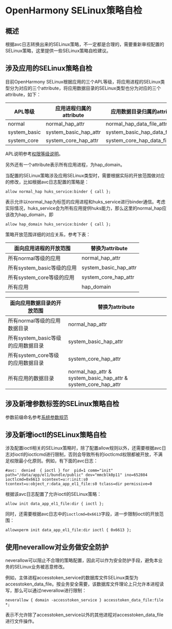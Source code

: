 # OpenHarmony SELinux策略自检

## 概述

根据avc日志转换出来的SELinux策略，不一定都是合理的，需要重新审视配置的SELinux策略，这里提供一些SELinux策略自检建议。

## 涉及应用的SELinux策略自检

目前OpenHarmony SELinux根据应用的三个APL等级，将应用进程的SELinux类型分为对应的三个attribute，将应用数据目录的SELinux类型也分为对应的三个attribute，如下：

| APL等级 | 应用进程归属的attribute | 应用数据目录归属的attribute |
| -------- | -------- | -------- |
| normal | normal_hap_attr | normal_hap_data_file_attr |
| system_basic | system_basic_hap_attr | system_basic_hap_data_file_attr |
| system_core | system_core_hap_attr | system_core_hap_data_file_attr |

APL说明参考[权限等级说明](../../application-dev/security/accesstoken-overview.md#权限等级说明)。

另外还有一个attribute表示所有应用进程，为hap_domain。

当配置的SELinux策略涉及应用SELinux类型时，需要根据实际的开放范围做对应的修改，比如根据avc日志配置的策略是：
```text
allow normal_hap huks_service:binder { call };
```
表示允许以normal_hap为标签的应用进程和huks_service进行binder通信。考虑实际情况，huks_service会为所有应用提供huks能力，那么这里的normal_hap应该改为hap_domain，即
```text
allow hap_domain huks_service:binder { call };
```

策略开放范围详细的对应关系，参考下表：

| 面向应用进程的开放范围 | 替换为attribute |
| -------- | -------- |
| 所有normal等级的应用 | normal_hap_attr |
| 所有system_basic等级的应用 | system_basic_hap_attr |
| 所有system_core等级的应用 | system_core_hap_attr |
| 所有应用 | hap_domain |

| 面向应用数据目录的开放范围 | 替换为attribute |
| -------- | -------- |
| 所有normal等级的应用数据目录 | normal_hap_attr |
| 所有system_basic等级的应用数据目录 | system_basic_hap_attr |
| 所有system_core等级的应用数据目录 | system_core_hap_attr |
| 所有应用的数据目录 | normal_hap_attr & system_basic_hap_attr & system_core_hap_attr |

## 涉及新增参数标签的SELinux策略自检

参数前缀命名参考[系统参数规范](subsys-boot-init-sysparam.md)

## 涉及新增ioctl的SELinux策略自检

涉及配置ioctl相关的SELinux策略时，除了配置allow规则以外，还需要根据avc日志对ioctl的ioctlcmd进行限制，否则会导致所有的ioctlcmd权限都被开放，不满足权限最小化原则。例如，有下面的avc日志：
```text
#avc:  denied  { ioctl } for  pid=1 comm="init" path="/data/app/el1/bundle/public" dev="mmcblk0p11" ino=652804 ioctlcmd=0x6613 scontext=u:r:init:s0 tcontext=u:object_r:data_app_el1_file:s0 tclass=dir permissive=0
```
根据该avc日志配置了允许ioctl的SELinux策略：
```text
allow init data_app_el1_file:dir { ioctl };
```
同时，还需要根据avc日志中的`ioctlcmd=0x6613`字段，进一步限制ioctl的开放范围：
```text
allowxperm init data_app_el1_file:dir ioctl { 0x6613 };
```

## 使用neverallow对业务做安全防护

neverallow可以阻止不合理的策略配置，因此可以作为安全防护手段，避免本业务的SELinux业务被恶意修改。

例如，主体进程accesstoken_service的数据库文件SELinux类型为accesstoken_data_file。按业务安全需要，该数据库文件理论上只允许本进程读写，那么可以通过neverallow进行限制：
```text
neverallow { domain -accesstoken_service } accesstoken_data_file:file *;
```
表示不允许除了accesstoken_service以外的其他进程对accesstoken_data_file进行文件操作。
